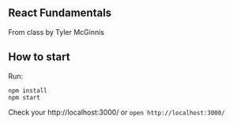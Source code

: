 ## React Fundamentals

From class by Tyler McGinnis

## How to start

Run:
```
npm install
npm start
```

Check your http://localhost:3000/ or  `open http://localhost:3000/`
